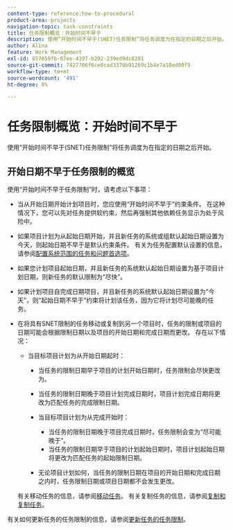 ```yaml
---
content-type: reference;how-to-procedural
product-area: projects
navigation-topic: task-constraints
title: 任务限制概览：开始时间不早于
description: 使用“开始时间不早于(SNET)任务限制”将任务调度为在指定的日期之后开始。
author: Alina
feature: Work Management
exl-id: 857859fb-87ee-4397-b292-239ed9dc8281
source-git-commit: 7427706f6ce6cad3370b91269c1b4e7a10ed09f9
workflow-type: tm+mt
source-wordcount: '491'
ht-degree: 0%

---
```


# 任务限制概览：开始时间不早于

使用“开始时间不早于(SNET)任务限制”将任务调度为在指定的日期之后开始。

## 开始日期不早于任务限制的概览

使用“开始时间不早于任务限制”时，请考虑以下事项：

* 当从开始日期开始计划项目时，您应使用“开始时间不早于”约束条件。 在这种情况下，您可以先对任务提供软约束，然后再强制其他依赖任务显示为处于风险中。
* 如果项目计划为从起始日期开始，并且新任务的系统或组默认起始日期设置为今天，则起始日期不早于是默认约束条件。 有关为任务配置默认设置的信息，请参阅[配置系统范围的任务和问题首选项](../../../administration-and-setup/set-up-workfront/configure-system-defaults/set-task-issue-preferences.md)。

* 如果您计划项目起始日期，并且新任务的系统默认起始日期设置为基于项目计划日期，则新任务的默认限制为“尽快”。
* 如果计划项目自完成日期项目，并且新任务的系统默认起始日期设置为“今天”，则“起始日期不早于”约束将计划该任务，因为它将计划尽可能晚的任务。
* 在将具有SNET限制的任务移动或复制到另一个项目时，任务的限制或项目的日期可能会根据限制日期以及项目的开始日期和完成日期而更改。 存在以下情况：

   * 当目标项目计划为从开始日期起时：

      * 当任务的限制日期早于项目的计划开始日期时，任务限制会尽快更改为。
      * 当任务的限制日期晚于项目计划完成日期时，项目计划完成日期将更改为匹配任务的完成限制日期。

      * 当目标项目计划为从完成开始时：

         * 当任务的限制日期晚于项目完成日期时，任务限制会变为“尽可能晚于”。
         * 当任务的限制日期早于项目的计划起始日期时，项目计划起始日期将更改为匹配任务的起始限制日期。

      * 无论项目计划如何，当任务的限制日期在项目的开始日期和完成日期之内时，任务限制日期或项目日期都不会发生更改。

  有关移动任务的信息，请参阅[移动任务](../../../manage-work/tasks/manage-tasks/move-tasks.md)。 有关复制任务的信息，请参阅[复制和复制任务](../../../manage-work/tasks/manage-tasks/copy-and-duplicate-tasks.md)。

有关如何更新任务的任务限制的信息，请参阅[更新任务的任务限制](../../../manage-work/tasks/task-constraints/update-task-constraint-of-task.md)。

<!--
<div data-mc-conditions="QuicksilverOrClassic.Draft mode">
<h2>Use the Start No Earlier Than Task Constraint</h2>
<p>(NOTE:&nbsp;replaced with new article linked above)&nbsp;</p>
<p>To update the Task Constraint to Start No Later Than:</p>
<ol>
<li value="1">Go to a task whose Task Constraint you want to update.</li>
<li value="2"> <p data-mc-conditions="QuicksilverOrClassic.Quicksilver">Click the <strong>More</strong> icon <img src="assets/qs-more-icon-on-an-object.png"> next to the task name, then click <strong>Edit</strong>.</p> </li>
<li value="3">In the <strong>Overview</strong> section, expand the <strong>Task Constraint</strong> drop-down menu.</li>
<li value="4"> <p>Select <strong>Start No Earlier Than</strong>.</p> </li>
<li value="5"> <p>Specify a <strong>Planned Start Date</strong>.</p> <p>This is the date by which the task must start, and not earlier than this date. </p> </li>
<li value="6">Click <strong>Save Changes</strong>.</li>
</ol>
</div>
-->
